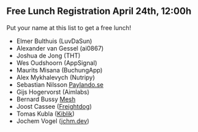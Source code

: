 ## Free Lunch Registration April 24th, 12:00h

Put your name at this list to get a free lunch!

- Elmer Bulthuis (LuvDaSun)
- Alexander van Gessel (ai0867)
- Joshua de Jong (THT)
- Wes Oudshoorn (AppSignal)
- Maurits Misana (BuchungApp)
- Alex Mykhalevych (Nutripy)
- Sebastian Nilsson [Paylando.se](https://paylando.se)
- Gijs Hogervorst (Aimlabs)
- Bernard Bussy [Mesh](https://www.mesh.trade)
- Joost Cassee ([Freightdog](https://freightdog.com))
- Tomas Kubla ([Kiblik](https://github.com/kiblik))
- Jochem Vogel ([jchm.dev](https://jchm.link))
